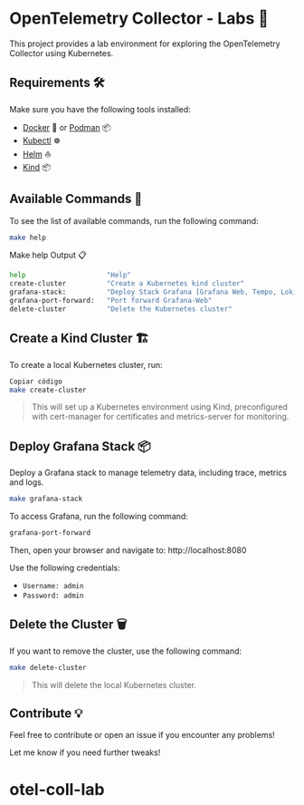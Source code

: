 # OpenTelemetry Collector - Labs 🚀

This project provides a lab environment for exploring the OpenTelemetry Collector using Kubernetes.

## Requirements 🛠️

Make sure you have the following tools installed:

- [Docker](https://docs.docker.com/get-docker/) 🐳 or [Podman](https://podman.io/) 📦
- [Kubectl](https://kubernetes.io/docs/tasks/tools/install-kubectl/) ☸️
- [Helm](https://helm.sh/docs/intro/install/) ⛵
- [Kind](https://kind.sigs.k8s.io/docs/user/quick-start/) 📦

## Available Commands 📝

To see the list of available commands, run the following command:

```bash
make help
```

Make help Output 📋

```bash
help                    "Help"
create-cluster          "Create a Kubernetes kind cluster"
grafana-stack:          "Deploy Stack Grafana [Grafana Web, Tempo, Loki and Prometheus]"
grafana-port-forward:   "Port forward Grafana-Web"
delete-cluster          "Delete the Kubernetes cluster"
```

## Create a Kind Cluster 🏗️

To create a local Kubernetes cluster, run:

```bash
Copiar código
make create-cluster
```

> This will set up a Kubernetes environment using Kind, preconfigured with cert-manager for certificates and metrics-server for monitoring.

## Deploy Grafana Stack 📦

Deploy a Grafana stack to manage telemetry data, including trace, metrics and logs.

```bash
make grafana-stack
```

To access Grafana, run the following command:

```bash
grafana-port-forward
```

Then, open your browser and navigate to: http://localhost:8080

Use the following credentials:
- `Username: admin`
- `Password: admin`

## Delete the Cluster 🗑️

If you want to remove the cluster, use the following command:

```bash
make delete-cluster
```

> This will delete the local Kubernetes cluster.

## Contribute 💡
 
Feel free to contribute or open an issue if you encounter any problems! 

Let me know if you need further tweaks!
# otel-coll-lab
